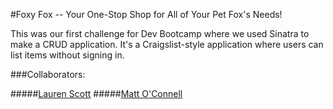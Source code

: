 #Foxy Fox -- Your One-Stop Shop for All of Your Pet Fox's Needs!

This was our first challenge for Dev Bootcamp where we used Sinatra to make a CRUD application.  It's a Craigslist-style application where users can list items without signing in.

###Collaborators:

#####[Lauren Scott](https://github.com/devdame)
#####[Matt O'Connell](https://github.com/oconn)
